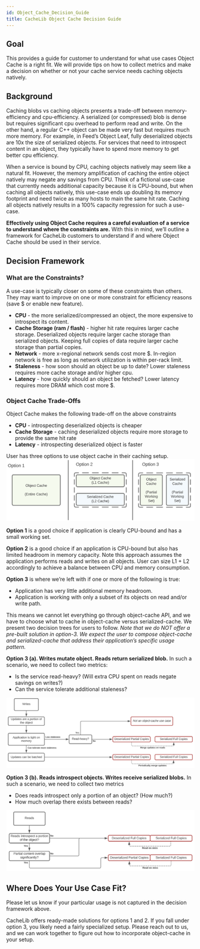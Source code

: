 ```yaml
---
id: Object_Cache_Decision_Guide
title: CacheLib Object Cache Decision Guide
---
```


## Goal

This provides a guide for customer to understand for what use cases Object Cache is a right fit. We will provide tips on how to collect metrics and make a decision on whether or not your cache service needs caching objects natively.

## Background

Caching blobs vs caching objects presents a trade-off between memory-efficiency and cpu-efficiency. A serialized (or compressed) blob is dense but requires significant cpu overhead to perform read and write. On the other hand, a regular C++ object can be made very fast but requires much more memory. For example, in Feed’s Object Leaf, fully deserialized objects are 10x the size of serialized objects. For services that need to introspect content in an object, they typically have to spend more memory to get better cpu efficiency.

When a service is bound by CPU, caching objects natively may seem like a natural fit. However, the memory amplification of caching the entire object natively may negate any savings from CPU. Think of a fictional use-case that currently needs additional capacity because it is CPU-bound, but when caching all objects natively, this use-case ends up doubling its memory footprint and need twice as many hosts to main the same hit rate. Caching all objects natively results in a 100% capacity regression for such a use-case.

**Effectively using Object Cache requires a careful evaluation of a service to understand where the constraints are.** With this in mind, we’ll outline a framework for CacheLib customers to understand if and where Object Cache should be used in their service.

## Decision Framework

### What are the Constraints?

A use-case is typically closer on some of these constraints than others. They may want to improve on one or more constraint for efficiency reasons (save $ or enable new feature).

- **CPU** - the more serialized/compressed an object, the more expensive to introspect its content.
- **Cache Storage (ram / flash)** - higher hit rate requires larger cache storage. Deserialized objects require larger cache storage than serialized objects. Keeping full copies of data require larger cache storage than partial copies.
- **Network** - more x-regional network sends cost more $. In-region network is free as long as network utilization is within per-rack limit.
- **Staleness** - how soon should an object be up to date? Lower staleness requires more cache storage and/or higher cpu.
- **Latency** - how quickly should an object be fetched? Lower latency requires more DRAM which cost more $.

### Object Cache Trade-Offs

Object Cache makes the following trade-off on the above constraints

- **CPU** - introspecting deserialized objects is cheaper
- **Cache Storage** - caching deserialized objects require more storage to provide the same hit rate
- **Latency** - introspecting deserialized object is faster

User has three options to use object cache in their caching setup.
![](objCache-decision-guide-options.png)

**Option 1** is a good choice if application is clearly CPU-bound and has a small working set.

**Option 2** is a good choice if an application is CPU-bound but also has limited headroom in memory capacity. Note this approach assumes the application performs reads and writes on all objects. User can size L1 + L2 accordingly to achieve a balance between CPU and memory consumption.

**Option 3** is where we’re left with if one or more of the following is true:

- Application has very little additional memory headroom.
- Application is working with only a subset of its objects on read and/or write path.

This means we cannot let everything go through object-cache API, and we have to choose what to cache in object-cache versus serialized-cache. We present two decision trees for users to follow. *Note that we do NOT offer a pre-built solution in option-3. We expect the user to compose object-cache and serialized-cache that address their application’s specific usage pattern.*

**Option 3 (a). Writes mutate object. Reads return serialized blob.** In such a scenario, we need to collect two metrics:

- Is the service read-heavy? (Will extra CPU spent on reads negate savings on writes?)
- Can the service tolerate additional staleness?

![](objCache-decision-guide-1.png)

**Option 3 (b). Reads introspect objects. Writes receive serialized blobs.** In such a scenario, we need to collect two metrics

- Does reads introspect only a portion of an object? (How much?)
- How much overlap there exists between reads?

![](objCache-decision-guide-2.png)

## Where Does Your Use Case Fit?

Please let us know if your particular usage is not captured in the decision framework above.

CacheLib offers ready-made solutions for options 1 and 2. If you fall under option 3, you likely need a fairly specialized setup. Please reach out to us, and we can work together to figure out how to incorporate object-cache in your setup.
